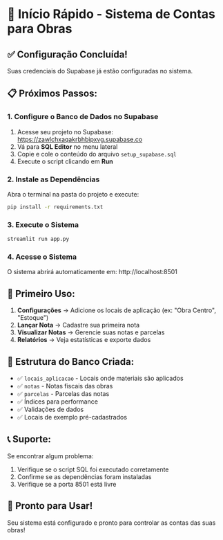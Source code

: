 # 🚀 Início Rápido - Sistema de Contas para Obras

## ✅ Configuração Concluída!

Suas credenciais do Supabase já estão configuradas no sistema.

## 📋 Próximos Passos:

### 1. Configure o Banco de Dados no Supabase

1. Acesse seu projeto no Supabase: https://zawlchxaqakrbhbipxvg.supabase.co
2. Vá para **SQL Editor** no menu lateral
3. Copie e cole o conteúdo do arquivo `setup_supabase.sql`
4. Execute o script clicando em **Run**

### 2. Instale as Dependências

Abra o terminal na pasta do projeto e execute:

```bash
pip install -r requirements.txt
```

### 3. Execute o Sistema

```bash
streamlit run app.py
```

### 4. Acesse o Sistema

O sistema abrirá automaticamente em: http://localhost:8501

## 🎯 Primeiro Uso:

1. **Configurações** → Adicione os locais de aplicação (ex: "Obra Centro", "Estoque")
2. **Lançar Nota** → Cadastre sua primeira nota
3. **Visualizar Notas** → Gerencie suas notas e parcelas
4. **Relatórios** → Veja estatísticas e exporte dados

## 🔧 Estrutura do Banco Criada:

- ✅ `locais_aplicacao` - Locais onde materiais são aplicados
- ✅ `notas` - Notas fiscais das obras
- ✅ `parcelas` - Parcelas das notas
- ✅ Índices para performance
- ✅ Validações de dados
- ✅ Locais de exemplo pré-cadastrados

## 📞 Suporte:

Se encontrar algum problema:
1. Verifique se o script SQL foi executado corretamente
2. Confirme se as dependências foram instaladas
3. Verifique se a porta 8501 está livre

## 🎉 Pronto para Usar!

Seu sistema está configurado e pronto para controlar as contas das suas obras!